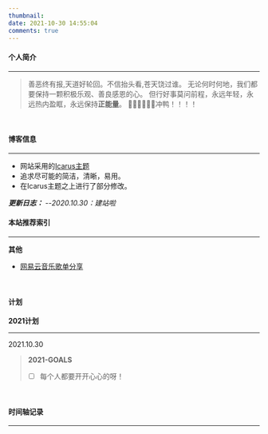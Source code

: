 ```yaml
---
thumbnail: 
date: 2021-10-30 14:55:04
comments: true
---
```


#### 个人简介

---


>善恶终有报,天道好轮回。不信抬头看,苍天饶过谁。
>无论何时何地，我们都要保持一颗积极乐观、善良感恩的心。
>但行好事莫问前程，永远年轻，永远热内盈眶，永远保持**正能量**。
>💪💪💪💪💪💪冲鸭！！！！

<br>

#### 博客信息

---
+ 网站采用的[Icarus主题](http://github.com/ppoffice/hexo-theme-icarus) 
+ 追求尽可能的简洁，清晰，易用。
+ 在Icarus主题之上进行了部分修改。

***更新日志：***
--*2020.10.30：建站啦*
<br>

#### 本站推荐索引

---


**其他**
+ [网易云音乐歌单分享](https://removeif.github.io/music1/)

<br>

#### 计划
**2021计划**

---
2021.10.30

>**2021-GOALS**              
>
>+ [ ] 每个人都要开开心心的呀！


<br>

#### 时间轴记录

---

<div class="time-axis-main">
	<ul class="time-axis"></ul>
</div>
<script src="/js/about-me.js"></script>
<br>
<br>
